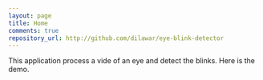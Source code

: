 ```yaml
---
layout: page
title: Home
comments: true
repository_url: http://github.com/dilawar/eye-blink-detector
---
```


This application process a vide of an eye and detect the blinks. Here is the
demo.



